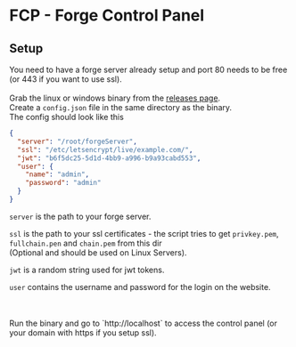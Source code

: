 # FCP - Forge Control Panel

## Setup

You need to have a forge server already setup and port 80 needs to be free (or 443 if you want to use ssl).
<br />
<br />
Grab the linux or windows binary from the [releases page](https://github.com/deadlinecode/FCP/releases).
<br />
Create a `config.json` file in the same directory as the binary.
<br />
The config should look like this

```json
{
  "server": "/root/forgeServer",
  "ssl": "/etc/letsencrypt/live/example.com/",
  "jwt": "b6f5dc25-5d1d-4bb9-a996-b9a93cabd553",
  "user": {
    "name": "admin",
    "password": "admin"
  }
}
```

`server` is the path to your forge server.
<br />

`ssl` is the path to your ssl certificates - the script tries to get `privkey.pem`, `fullchain.pen` and `chain.pem` from this dir 
<br />
(Optional and should be used on Linux Servers).
<br />

`jwt` is a random string used for jwt tokens.
<br />

`user` contains the username and password for the login on the website.

<br />
<br />
Run the binary and go to `http://localhost` to access the control panel (or your domain with https if you setup ssl).

